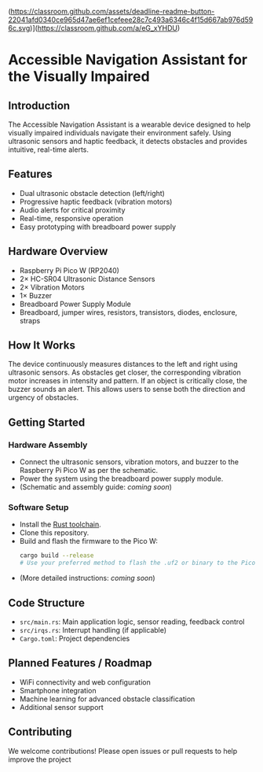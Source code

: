 (https://classroom.github.com/assets/deadline-readme-button-22041afd0340ce965d47ae6ef1cefeee28c7c493a6346c4f15d667ab976d596c.svg)](https://classroom.github.com/a/eG_xYHDU)

# Accessible Navigation Assistant for the Visually Impaired

## Introduction
The Accessible Navigation Assistant is a wearable device designed to help visually impaired individuals navigate their environment safely. Using ultrasonic sensors and haptic feedback, it detects obstacles and provides intuitive, real-time alerts.

## Features
- Dual ultrasonic obstacle detection (left/right)
- Progressive haptic feedback (vibration motors)
- Audio alerts for critical proximity
- Real-time, responsive operation
- Easy prototyping with breadboard power supply

## Hardware Overview
- Raspberry Pi Pico W (RP2040)
- 2× HC-SR04 Ultrasonic Distance Sensors
- 2× Vibration Motors
- 1× Buzzer
- Breadboard Power Supply Module
- Breadboard, jumper wires, resistors, transistors, diodes, enclosure, straps

## How It Works
The device continuously measures distances to the left and right using ultrasonic sensors. As obstacles get closer, the corresponding vibration motor increases in intensity and pattern. If an object is critically close, the buzzer sounds an alert. This allows users to sense both the direction and urgency of obstacles.

## Getting Started

### Hardware Assembly
- Connect the ultrasonic sensors, vibration motors, and buzzer to the Raspberry Pi Pico W as per the schematic.
- Power the system using the breadboard power supply module.
- (Schematic and assembly guide: _coming soon_)

### Software Setup
- Install the [Rust toolchain](https://www.rust-lang.org/tools/install).
- Clone this repository.
- Build and flash the firmware to the Pico W:
  ```sh
  cargo build --release
  # Use your preferred method to flash the .uf2 or binary to the Pico W
  ```
- (More detailed instructions: _coming soon_)

## Code Structure
- `src/main.rs`: Main application logic, sensor reading, feedback control
- `src/irqs.rs`: Interrupt handling (if applicable)
- `Cargo.toml`: Project dependencies

## Planned Features / Roadmap
- WiFi connectivity and web configuration
- Smartphone integration
- Machine learning for advanced obstacle classification
- Additional sensor support

## Contributing
We welcome contributions! Please open issues or pull requests to help improve the project